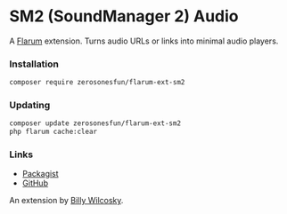 # SM2 (SoundManager 2) Audio 

A [Flarum](http://flarum.org) extension. Turns audio URLs or links into minimal audio players.

### Installation

```sh
composer require zerosonesfun/flarum-ext-sm2
```

### Updating

```sh
composer update zerosonesfun/flarum-ext-sm2
php flarum cache:clear
```

### Links

- [Packagist](https://packagist.org/packages/zerosonesfun/flarum-ext-sm2)
- [GitHub](https://github.com/zerosonesfun/flarum-ext-sm2)

An extension by [Billy Wilcosky](https://wilcosky.com).
